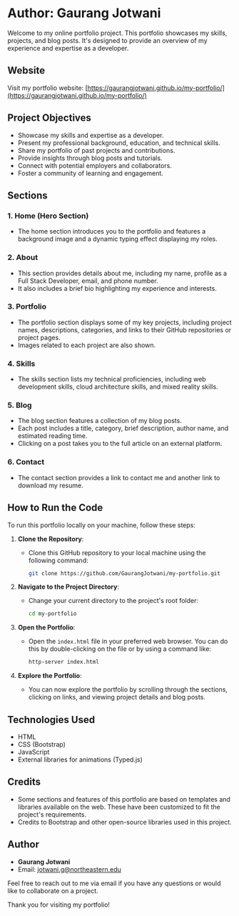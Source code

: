 # Author: Gaurang Jotwani

Welcome to my online portfolio project. This portfolio showcases my skills, projects, and blog posts. It's designed to provide an overview of my experience and expertise as a developer.

## Website

Visit my portfolio website: [https://gaurangjotwani.github.io/my-portfolio/](https://gaurangjotwani.github.io/my-portfolio/)

## Project Objectives

- Showcase my skills and expertise as a developer.
- Present my professional background, education, and technical skills.
- Share my portfolio of past projects and contributions.
- Provide insights through blog posts and tutorials.
- Connect with potential employers and collaborators.
- Foster a community of learning and engagement.

## Sections

### 1. Home (Hero Section)

- The home section introduces you to the portfolio and features a background image and a dynamic typing effect displaying my roles.

### 2. About

- This section provides details about me, including my name, profile as a Full Stack Developer, email, and phone number.
- It also includes a brief bio highlighting my experience and interests.

### 3. Portfolio

- The portfolio section displays some of my key projects, including project names, descriptions, categories, and links to their GitHub repositories or project pages.
- Images related to each project are also shown.

### 4. Skills

- The skills section lists my technical proficiencies, including web development skills, cloud architecture skills, and mixed reality skills.

### 5. Blog

- The blog section features a collection of my blog posts.
- Each post includes a title, category, brief description, author name, and estimated reading time.
- Clicking on a post takes you to the full article on an external platform.

### 6. Contact

- The contact section provides a link to contact me and another link to download my resume.

## How to Run the Code

To run this portfolio locally on your machine, follow these steps:

1. **Clone the Repository**:

   - Clone this GitHub repository to your local machine using the following command:
     ```bash
     git clone https://github.com/GaurangJotwani/my-portfolio.git
     ```

2. **Navigate to the Project Directory**:

   - Change your current directory to the project's root folder:
     ```bash
     cd my-portfolio
     ```

3. **Open the Portfolio**:

   - Open the `index.html` file in your preferred web browser. You can do this by double-clicking on the file or by using a command like:
     ```bash
     http-server index.html
     ```

4. **Explore the Portfolio**:
   - You can now explore the portfolio by scrolling through the sections, clicking on links, and viewing project details and blog posts.

## Technologies Used

- HTML
- CSS (Bootstrap)
- JavaScript
- External libraries for animations (Typed.js)

## Credits

- Some sections and features of this portfolio are based on templates and libraries available on the web. These have been customized to fit the project's requirements.
- Credits to Bootstrap and other open-source libraries used in this project.

## Author

- **Gaurang Jotwani**
- Email: jotwani.g@northeastern.edu

Feel free to reach out to me via email if you have any questions or would like to collaborate on a project.

Thank you for visiting my portfolio!
